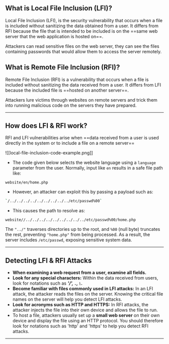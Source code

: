 ## What is Local File Inclusion (LFI)?
Local File Inclusion (LFI), is the security vulnerability that occurs when a file is included without sanitizing the data obtained from a user. It differs from RFI because the file that is intended to be included is on the ==same web server that the web application is hosted on==.

Attackers can read sensitive files on the web server, they can see the files containing passwords that would allow them to access the server remotely.

## What is Remote File Inclusion (RFI)?
Remote File Inclusion (RFI) is a vulnerability that occurs when a file is included without sanitizing the data received from a user. It differs from LFI because the included file is ==hosted on another server==.

Attackers lure victims through websites on remote servers and trick them into running malicious code on the servers they have prepared.

---
## How does LFI & RFI work?
RFI and LFI vulnerabilities arise when ==data received from a user is used directly in the system or to include a file on a remote server==

![[local-file-inclusion-code-example.png]]
- The code given below selects the website language using a `language` parameter from the user. Normally, input like `en` results in a safe file path like:
```url
website/en/home.php
```

- However, an attacker can exploit this by passing a payload such as:
```bash
`/../../../../../../../../../etc/passwd%00`
```

- This causes the path to resolve as:
```url
website//../../../../../../../../../etc/passwd%00/home.php
```

The `"../"` traverses directories up to the root, and `%00` (null byte) truncates the rest, preventing `"home.php"` from being processed. As a result, the server includes `/etc/passwd`, exposing sensitive system data.

---
## Detecting LFI & RFI Attacks
- **When examining a web request from a user, examine all fields.**
- **Look for any special characters:** Within the data received from users, look for notations such as ***'/', `.`, `\`.***
- **Become familiar with files commonly used in LFI attacks:** In an LFI attack, the attacker reads the files on the server. Knowing the critical file names on the server will help you detect LFI attacks.
- **Look for acronyms such as HTTP and HTTPS:** In RFI attacks, the attacker injects the file into their own device and allows the file to run.
- To host a file, attackers usually set up a **small web server** on their own device and display the file using an HTTP protocol. You should therefore look for notations such as 'http' and 'https' to help you detect RFI attacks.

---

